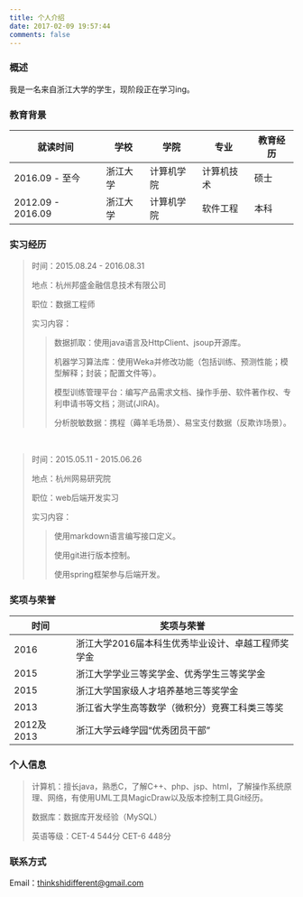```yaml
---
title: 个人介绍
date: 2017-02-09 19:57:44
comments: false
---
```


### 概述

我是一名来自浙江大学的学生，现阶段正在学习ing。

### 教育背景

就读时间 | 学校 | 学院 | 专业 | 教育经历
--- | --- | --- | --- | ---
2016.09 - 至今  | 浙江大学 | 计算机学院 | 计算机技术 | 硕士
2012.09 - 2016.09  | 浙江大学 | 计算机学院 | 软件工程 | 本科

### 实习经历

> 时间：2015.08.24 - 2016.08.31
>
> 地点：杭州邦盛金融信息技术有限公司
>
> 职位：数据工程师
>
>实习内容：
>
>>数据抓取：使用java语言及HttpClient、jsoup开源库。
>>
>>机器学习算法库：使用Weka并修改功能（包括训练、预测性能；模型解释；封装；配置文件等）。
>>
>>模型训练管理平台：编写产品需求文档、操作手册、软件著作权、专利申请书等文档；测试(JIRA)。
>>
>>分析脱敏数据：携程（薅羊毛场景）、易宝支付数据（反欺诈场景）。 

<br />

> 时间：2015.05.11 - 2015.06.26
>
> 地点：杭州网易研究院
>
> 职位：web后端开发实习
>
>实习内容：
>
>>使用markdown语言编写接口定义。
>>
>>使用git进行版本控制。
>>
>>使用spring框架参与后端开发。

### 奖项与荣誉
时间 | 奖项与荣誉
--- | ---
2016 | 浙江大学2016届本科生优秀毕业设计、卓越工程师奖学金
2015 | 浙江大学学业三等奖学金、优秀学生三等奖学金
2015 | 浙江大学国家级人才培养基地三等奖学金
2013 | 浙江省大学生高等数学（微积分）竞赛工科类三等奖
2012及2013 | 浙江大学云峰学园“优秀团员干部”

### 个人信息

>计算机：擅长java，熟悉C，了解C++、php、jsp、html，了解操作系统原理、网络，有使用UML工具MagicDraw以及版本控制工具Git经历。
>
>数据库：数据库开发经验（MySQL） 
>
>英语等级：CET-4 544分  CET-6 448分

### 联系方式

Email：thinkshidifferent@gmail.com

